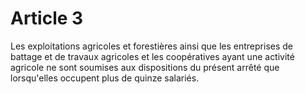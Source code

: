 # Article 3

Les exploitations agricoles et forestières ainsi que les entreprises de battage et de travaux agricoles et les coopératives ayant une activité agricole ne sont soumises aux dispositions du présent arrêté que lorsqu'elles occupent plus de quinze salariés.
